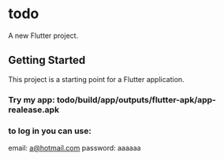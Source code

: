 # todo

A new Flutter project.

## Getting Started

This project is a starting point for a Flutter application.

### Try my app: todo/build/app/outputs/flutter-apk/app-realease.apk

### to log in you can use:
 email: a@hotmail.com
 password: aaaaaa
